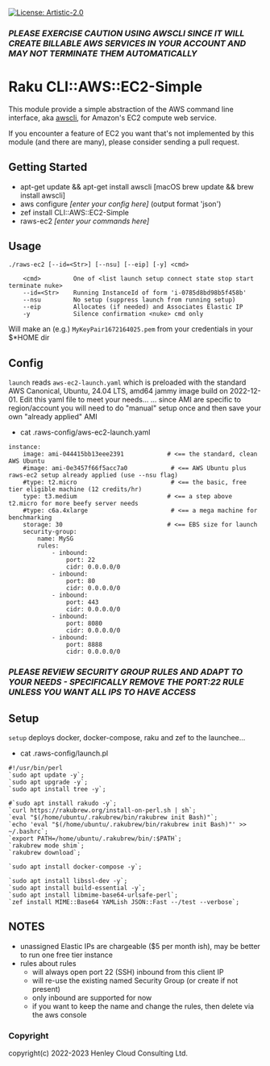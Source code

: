 [![License: Artistic-2.0](https://img.shields.io/badge/License-Artistic%202.0-0298c3.svg)](https://opensource.org/licenses/Artistic-2.0)

### _PLEASE EXERCISE CAUTION USING AWSCLI SINCE IT WILL CREATE BILLABLE AWS SERVICES IN YOUR ACCOUNT AND MAY NOT TERMINATE THEM AUTOMATICALLY_

# Raku CLI::AWS::EC2-Simple

This module provide a simple abstraction of the AWS command line interface, aka [awscli](https://aws.amazon.com/cli/), for Amazon's EC2 compute web service.

If you encounter a feature of EC2 you want that's not implemented by this module (and there are many), please consider sending a pull request.

## Getting Started

- apt-get update && apt-get install awscli [macOS brew update && brew install awscli]
- aws configure _[enter your config here]_  (output format 'json')
- zef install CLI::AWS::EC2-Simple
- raws-ec2 _[enter your commands here]_

## Usage

```
./raws-ec2 [--id=<Str>] [--nsu] [--eip] [-y] <cmd>
  
    <cmd>         One of <list launch setup connect state stop start terminate nuke>
    --id=<Str>    Running InstanceId of form 'i-0785d8bd98b5f458b'
    --nsu         No setup (suppress launch from running setup)
    --eip         Allocates (if needed) and Associates Elastic IP
    -y            Silence confirmation <nuke> cmd only
```

Will make an (e.g.) ```MyKeyPair1672164025.pem``` from your credentials in your $*HOME dir

## Config

```launch``` reads ```aws-ec2-launch.yaml``` which is preloaded with the standard AWS Canonical, Ubuntu, 24.04 LTS, amd64 jammy image build on 2022-12-01.
Edit this yaml file to meet your needs...
... since AMI are specific to region/account you will need to do "manual" setup once and then save your own "already applied" AMI

- cat .raws-config/aws-ec2-launch.yaml 

```
instance:
    image: ami-044415bb13eee2391            # <== the standard, clean AWS Ubuntu
    #image: ami-0e3457f66f5acc7a0            # <== AWS Ubuntu plus raws-ec2 setup already applied (use --nsu flag)
    #type: t2.micro                          # <== the basic, free tier eligible machine (12 credits/hr)
    type: t3.medium                         # <== a step above t2.micro for more beefy server needs
    #type: c6a.4xlarge                       # <== a mega machine for benchmarking
    storage: 30                             # <== EBS size for launch
    security-group:
        name: MySG
        rules:
            - inbound:
                port: 22
                cidr: 0.0.0.0/0
            - inbound:
                port: 80
                cidr: 0.0.0.0/0
            - inbound:
                port: 443
                cidr: 0.0.0.0/0
            - inbound:
                port: 8080
                cidr: 0.0.0.0/0
            - inbound:
                port: 8888
                cidr: 0.0.0.0/0
```

### _PLEASE REVIEW SECURITY GROUP RULES AND ADAPT TO YOUR NEEDS - SPECIFICALLY REMOVE THE PORT:22 RULE UNLESS YOU WANT ALL IPS TO HAVE ACCESS_

## Setup

```setup``` deploys docker, docker-compose, raku and zef to the launchee...

- cat .raws-config/launch.pl

```
#!/usr/bin/perl
`sudo apt update -y`;
`sudo apt upgrade -y`;
`sudo apt install tree -y`;

#`sudo apt install rakudo -y`;
`curl https://rakubrew.org/install-on-perl.sh | sh`;
`eval "$(/home/ubuntu/.rakubrew/bin/rakubrew init Bash)"`;
`echo 'eval "$(/home/ubuntu/.rakubrew/bin/rakubrew init Bash)"' >> ~/.bashrc`;
`export PATH=/home/ubuntu/.rakubrew/bin/:$PATH`;
`rakubrew mode shim`;
`rakubrew download`;

`sudo apt install docker-compose -y`;

`sudo apt install libssl-dev -y`;
`sudo apt install build-essential -y`;
`sudo apt install libmime-base64-urlsafe-perl`;
`zef install MIME::Base64 YAMLish JSON::Fast --/test --verbose`;
```

## NOTES

- unassigned Elastic IPs are chargeable ($5 per month ish), may be better to run one free tier instance
- rules about rules
  - will always open port 22 (SSH) inbound from this client IP
  - will re-use the existing named Security Group (or create if not present)
  - only inbound are supported for now 
  -  if you want to keep the name and change the rules, then delete via the aws console

### Copyright
copyright(c) 2022-2023 Henley Cloud Consulting Ltd.
